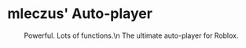 # mleczus' Auto-player


<p align='center' font-size='30px'>
  Powerful. Lots of functions.\n
  The ultimate auto-player for Roblox.
</p>
